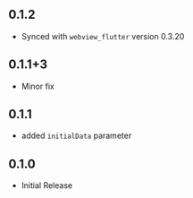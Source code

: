 ## 0.1.2
- Synced with `webview_flutter` version 0.3.20

## 0.1.1+3
- Minor fix

## 0.1.1
- added `initialData` parameter

## 0.1.0
- Initial Release